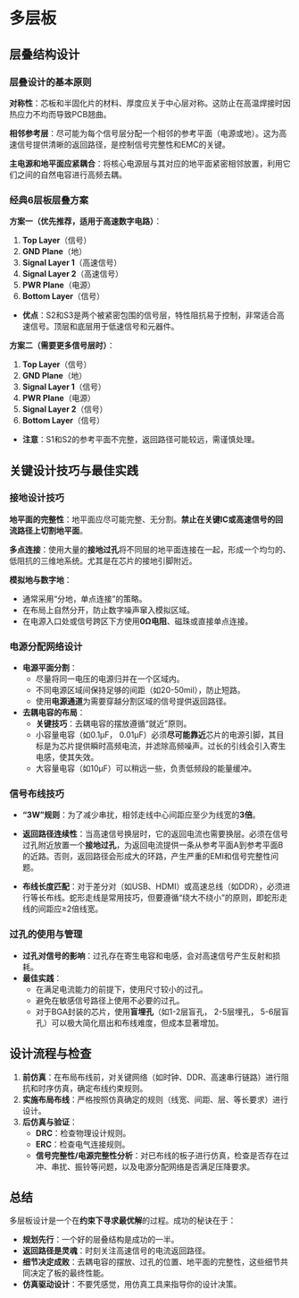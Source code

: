 # 多层板

## 层叠结构设计

### 层叠设计的基本原则
**对称性**：芯板和半固化片的材料、厚度应关于中心层对称。这防止在高温焊接时因热应力不均而导致PCB翘曲。

**相邻参考层**：尽可能为每个信号层分配一个相邻的参考平面（电源或地）。这为高速信号提供清晰的返回路径，是控制信号完整性和EMC的关键。

**主电源和地平面应紧耦合**：将核心电源层与其对应的地平面紧密相邻放置，利用它们之间的自然电容进行高频去耦。





### 经典6层板层叠方案

**方案一（优先推荐，适用于高速数字电路）**：

1.  **Top Layer**（信号）
2.  **GND Plane**（地）
3.  **Signal Layer 1**（高速信号）
4.  **Signal Layer 2**（高速信号）
5.  **PWR Plane**（电源）
6.  **Bottom Layer**（信号）

*   **优点**：S2和S3是两个被紧密包围的信号层，特性阻抗易于控制，非常适合高速信号。顶层和底层用于低速信号和元器件。

**方案二（需要更多信号层时）**：

1.  **Top Layer**（信号）
2.  **GND Plane**（地）
3.  **Signal Layer 1**（信号）
4.  **PWR Plane**（电源）
5.  **Signal Layer 2**（信号）
6.  **Bottom Layer**（信号）

*   **注意**：S1和S2的参考平面不完整，返回路径可能较远，需谨慎处理。



## 关键设计技巧与最佳实践

### 接地设计技巧
**地平面的完整性**：地平面应尽可能完整、无分割。**禁止在关键IC或高速信号的回流路径上切割地平面**。

**多点连接**：使用大量的**接地过孔**将不同层的地平面连接在一起，形成一个均匀的、低阻抗的三维地系统。尤其是在芯片的接地引脚附近。

**模拟地与数字地**：

*   通常采用“分地，单点连接”的策略。
*   在布局上自然分开，防止数字噪声窜入模拟区域。
*   在电源入口处或信号跨区下方使用**0Ω电阻**、磁珠或直接单点连接。



### 电源分配网络设计

*   **电源平面分割**：
    *   尽量将同一电压的电源归并在一个区域内。
    *   不同电源区域间保持足够的间距（如20-50mil），防止短路。
    *   使用**电源通道**为需要穿越分割区域的信号提供返回路径。
*   **去耦电容的布局**：
    *   **关键技巧**：去耦电容的摆放遵循“就近”原则。
    *   小容量电容（如0.1µF， 0.01µF）必须**尽可能靠近**芯片的电源引脚，其目标是为芯片提供瞬时高频电流，并滤除高频噪声。过长的引线会引入寄生电感，使其失效。
    *   大容量电容（如10µF）可以稍远一些，负责低频段的能量缓冲。



### 信号布线技巧

*   **“3W”规则**：为了减少串扰，相邻走线中心间距应至少为线宽的**3倍**。
*   **返回路径连续性**：当高速信号换层时，它的返回电流也需要换层。必须在信号过孔附近放置一个**接地过孔**，为返回电流提供一条从参考平面A到参考平面B的近路。否则，返回路径会形成大的环路，产生严重的EMI和信号完整性问题。

    

*   **布线长度匹配**：对于差分对（如USB、HDMI）或高速总线（如DDR），必须进行等长布线。蛇形走线是常用技巧，但要遵循“绕大不绕小”的原则，即蛇形走线的间距应≥2倍线宽。



### 过孔的使用与管理

*   **过孔对信号的影响**：过孔存在寄生电容和电感，会对高速信号产生反射和损耗。
*   **最佳实践**：
    *   在满足电流能力的前提下，使用尺寸较小的过孔。
    *   避免在敏感信号路径上使用不必要的过孔。
    *   对于BGA封装的芯片，使用**盲埋孔**（如1-2层盲孔， 2-5层埋孔， 5-6层盲孔）可以极大简化扇出和布线难度，但成本显著增加。



## 设计流程与检查

1.  **前仿真**：在布局布线前，对关键网络（如时钟、DDR、高速串行链路）进行阻抗和时序仿真，确定布线约束规则。
2.  **实施布局布线**：严格按照仿真确定的规则（线宽、间距、层、等长要求）进行设计。
3.  **后仿真与验证**：
    *   **DRC**：检查物理设计规则。
    *   **ERC**：检查电气连接规则。
    *   **信号完整性/电源完整性分析**：对已布线的板子进行仿真，检查是否存在过冲、串扰、振铃等问题，以及电源分配网络是否满足压降要求。



## 总结

多层板设计是一个在**约束下寻求最优解**的过程。成功的秘诀在于：

*   **规划先行**：一个好的层叠结构是成功的一半。
*   **返回路径是灵魂**：时刻关注高速信号的电流返回路径。
*   **细节决定成败**：去耦电容的摆放、过孔的位置、地平面的完整性，这些细节共同决定了板的最终性能。
*   **仿真驱动设计**：不要凭感觉，用仿真工具来指导你的设计决策。

